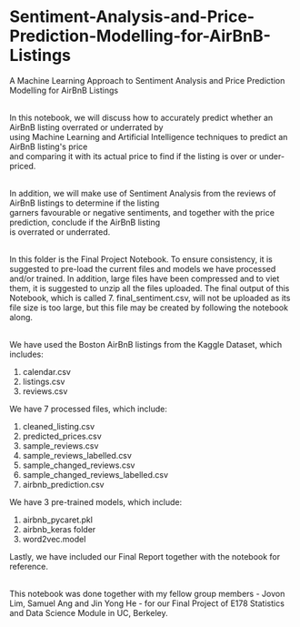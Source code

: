 # Sentiment-Analysis-and-Price-Prediction-Modelling-for-AirBnB-Listings
A Machine Learning Approach to Sentiment Analysis and Price Prediction Modelling for AirBnB Listings

<br/>In this notebook, we will discuss how to accurately predict whether an AirBnB listing overrated or underrated by 
<br/> using Machine Learning and Artificial Intelligence techniques to predict an AirBnB listing's price  
and comparing it with its actual price to find if the listing is over or under-priced.

<br/> In addition, we will make use of Sentiment Analysis from the reviews of AirBnB listings to determine if the listing
<br/> garners favourable or negative sentiments, and together with the price prediction, conclude if the AirBnB listing
<br/>is overrated or underrated.

<br/>In this folder is the Final Project Notebook. To ensure consistency, it is suggested to pre-load the current files and models we have processed and/or trained. In addition, large files have been compressed and to viet them, it is suggested to unzip all the files uploaded. The final output of this Notebook, which is called 7. final_sentiment.csv, will not be uploaded as its file size is too large, but this file may be created by following the notebook along.

<br/>We have used the Boston AirBnB listings from the Kaggle Dataset, which includes:

1. calendar.csv
2. listings.csv
3. reviews.csv

We have 7 processed files, which include:

1. cleaned_listing.csv
2. predicted_prices.csv
3. sample_reviews.csv
4. sample_reviews_labelled.csv
5. sample_changed_reviews.csv
6. sample_changed_reviews_labelled.csv
8. airbnb_prediction.csv

We have 3 pre-trained models, which include:

1. airbnb_pycaret.pkl
2. airbnb_keras folder
3. word2vec.model

Lastly, we have included our Final Report together with the notebook for reference.

<br/>This notebook was done together with my fellow group members - Jovon Lim, Samuel Ang and Jin Yong He - for our Final Project of E178 Statistics and Data Science Module in UC, Berkeley.
